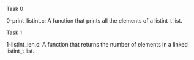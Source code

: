 Task 0

0-print_listint.c: A function that prints all the elements of a listint_t list.

Task 1

1-listint_len.c: A function that returns the number of elements in a linked listint_t list.
